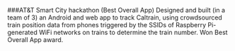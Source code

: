 ###AT&T Smart City hackathon (Best Overall App)
Designed and built (in a team of 3) an Android and web app to track Caltrain, using crowdsourced train position data from phones triggered by the SSIDs of Raspberry Pi-generated WiFi networks on trains to determine the train number. Won Best Overall App award.
